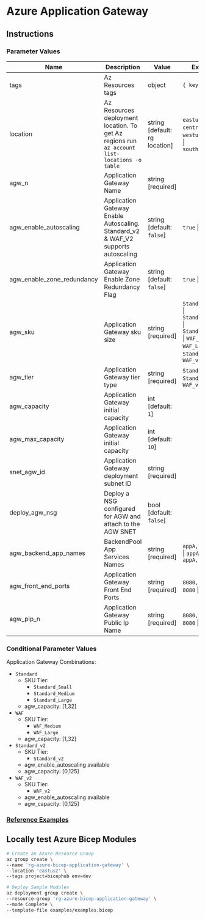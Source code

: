 # Azure Application Gateway

## Instructions

### Parameter Values

| Name                       | Description                                                                                  | Value                         | Examples                                                                                                              |
| -------------------------- | -------------------------------------------------------------------------------------------- | ----------------------------- | --------------------------------------------------------------------------------------------------------------------- |
| tags                       | Az Resources tags                                                                            | object                        | `{ key: value }`                                                                                                      |
| location                   | Az Resources deployment location. To get Az regions run `az account list-locations -o table` | string [default: rg location] | `eastus` \| `centralus` \| `westus` \| `westus2` \| `southcentralus`                                                  |
| agw_n                      | Application Gateway Name                                                                     | string [required]             |                                                                                                                       |
| agw_enable_autoscaling     | Application Gateway Enable Autoscaling. Standard_v2 & WAF_V2 supports autoscaling            | string [default: `false`]     | `true` \| `false`                                                                                                     |
| agw_enable_zone_redundancy | Application Gateway Enable Zone Redundancy Flag                                              | string [default: `false`]     | `true` \| `false`                                                                                                     |
| agw_sku                    | Application Gateway sku size                                                                 | string [required]             | `Standard_Small` \| `Standard_Medium` \| `Standard_Large` \| `WAF_Medium` \| `WAF_Large` \| `Standard_v2` \| `WAF_v2` |
| agw_tier                   | Application Gateway tier type                                                                | string [required]             | `Standard` \| `WAF` \| `Standard_v2` \| `WAF_v2`                                                                      |
| agw_capacity               | Application Gateway initial capacity                                                         | int [default: `1`]            |                                                                                                                       |
| agw_max_capacity           | Application Gateway initial capacity                                                         | int [default: `10`]           |                                                                                                                       |
| snet_agw_id                | Application Gateway deployment subnet ID                                                     | string  [required]            |                                                                                                                       |
| deploy_agw_nsg             | Deploy a NSG configured for AGW and attach to the AGW SNET                                   | bool  [default: `false`]      |                                                                                                                       |
| agw_backend_app_names      | BackendPool App Services Names                                                               | string  [required]            | `appA,appB,appC` \| `appA` \| `appA,appB`                                                                             |
| agw_front_end_ports        | Application Gateway Front End Ports                                                          | string  [required]            | `8080,80,8081` \| `8080` \| `8080,8081`                                                                               |
| agw_pip_n                  | Application Gateway Public Ip Name                                                           | string  [required]            | `8080,80,8081` \| `8080` \| `8080,8081`                                                                               |

### Conditional Parameter Values

Application Gateway Combinations:

- `Standard`
  - SKU Tier:
    - `Standard_Small`
    - `Standard_Medium`
    - `Standard_Large`
  - agw_capacity: [1,32]
- `WAF`
  - SKU Tier:
    - `WAF_Medium`
    - `WAF_Large`
  - agw_capacity: [1,32]
- `Standard_v2`
  - SKU Tier:
    - `Standard_v2`
  - agw_enable_autoscaling available
  - agw_capacity: [0,125]
- `WAF_v2`
  - SKU Tier:
    - `WAF_v2`
  - agw_enable_autoscaling available
  - agw_capacity: [0,125]

### [Reference Examples][1]

## Locally test Azure Bicep Modules

```bash
# Create an Azure Resource Group
az group create \
--name 'rg-azure-bicep-application-gateway' \
--location 'eastus2' \
--tags project=bicephub env=dev

# Deploy Sample Modules
az deployment group create \
--resource-group 'rg-azure-bicep-application-gateway' \
--mode Complete \
--template-file examples/examples.bicep
```

[1]: ./examples/examples.bicep
